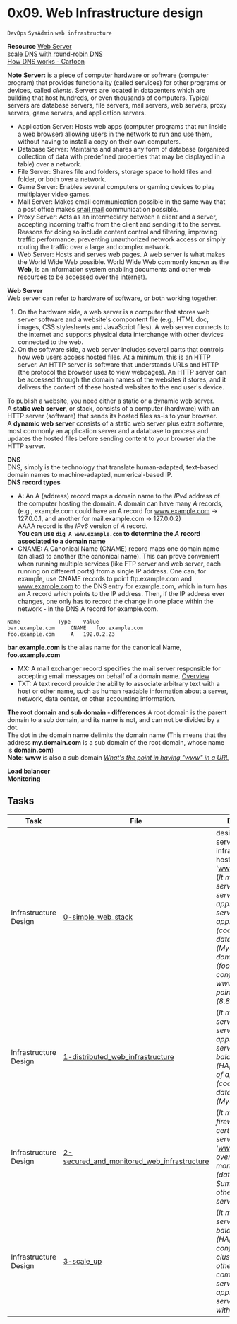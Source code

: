 # 0x09. Web Infrastructure design
``DevOps`` ``SysAdmin`` ``web infrastructure``

**Resource**
[Web Server](https://developer.mozilla.org/en-US/docs/Learn/Common_questions/What_is_a_web_server)  
[scale DNS with round-robin DNS](https://www.dnsknowledge.com/whatis/round-robin-dns/)  
[How DNS works - Cartoon](https://howdns.works/ep6/)  


**Note**
**Server:**  is a piece of computer hardware or software (computer program) that provides functionality (called services) for other programs or devices, called _clients_. Servers are located in datacenters which are building that host hundreds, or even thousands of computers.
Typical servers are database servers, file servers, mail servers, web servers, proxy servers, game servers, and application servers.

* Application Server: Hosts web apps (computer programs that run inside a web browser) allowing users in the network to run and use them, without having to install a copy on their own computers.
* Database Server: Maintains and shares any form of database (organized collection of data with predefined properties that may be displayed in a table) over a network.
* File Server: Shares file and folders, storage space to hold files and folder, or both over a network.
* Game Server: Enables several computers or gaming devices to play multiplayer video games.
* Mail Server: Makes email communication possible in the same way that a post office makes [snail mail](https://en.wikipedia.org/wiki/Mail) communication possible.
* Proxy Server: Acts as an intermediary between a client and a server, accepting incoming traffic from the client and sending it to the server. Reasons for doing so include content control and filtering, improving traffic performance, preventing unauthorized network access or simply routing the traffic over a large and complex network.
* Web Server: Hosts and serves web pages. A web server is what makes the World Wide Web possible. World Wide Web commonly known as the **Web**, is an information system enabling documents and other web resources to be accessed over the internet).


**Web Server**  
Web server can refer to hardware of software, or both working together.
1. On the hardware side, a web server is a computer that stores web server software and a website's compontent file (e.g., HTML doc, images, CSS stylesheets and JavaScript files). A web server connects to the internet and supports physical data interchange with other devices connected to the web.
2. On the software side, a web server includes several parts that controls how web users access hosted files. At a minimum, this is an HTTP server. An HTTP server is software that understands URLs and HTTP (the protocol the browser uses to view webpages). An HTTP server can be accessed through the domain names of the websites it stores, and it delivers the content of these hosted websites to the end user's device.

To publish a website, you need either a static or a dynamic web server.  
A **static web server**, or stack, consists of a computer (hardware) with an HTTP server (software) that sends its hosted files as-is to your browser.  
A **dynamic web server** consists of a static web server plus extra software, most commonly an application server and a database to process and updates the hosted files before sending content to your browser via the HTTP server.


**DNS**  
DNS, simply is the technology that translate human-adapted, text-based domain names to machine-adapted, numerical-based IP.  
**DNS record types**  
* A: An A (address) record maps a domain name to the _IPv4_ address of the computer hosting the domain. A domain can have many _A_ records, (e.g., example.com could have an A record for www.example.com -> 127.0.0.1, and another for mail.example.com -> 127.0.0.2)  
AAAA record is the _IPv6_ version of _A_ record.  
**You can use ``dig A www.example.com`` to determine the *A* record associated to a domain name**  
* CNAME: A Canonical Name (CNAME) record maps one domain name (an alias) to another (the canonical name). This can prove convenient when running multiple services (like FTP server and web server, each running on different ports) from a single IP address. One can, for example, use CNAME records to point ftp.example.com and www.example.com to the DNS entry for example.com, which in turn has an A record which points to the IP address. Then, if the IP address ever changes, one only has to record the change in one place within the network - in the DNS A record for example.com.
```
Name			Type	Value
bar.example.com		CNAME	foo.example.com
foo.example.com		A	192.0.2.23
```
**bar.example.com** is the alias name for the canonical Name, **foo.example.com**  
* MX: A mail exchanger record specifies the mail server responsible for accepting email messages on behalf of a domain name. [Overview](https://en.wikipedia.org/wiki/MX_record#overview)  
* TXT: A text record provide the ability to associate arbitrary text with a host or other name, such as human readable information about a server, network, data center, or other accounting information.

**The root domain and sub domain - differences**
A root domain is the parent domain to a sub domain, and its name is not, and can not be divided by a dot.  
The dot in the domain name delimits the domain name (This means that the address **my.domain.com** is a sub domain of the root domain, whose name is **domain.com**)  
**Note: www** is also a sub domain [*What's the point in having "www" in a URL*](https://serverfault.com/questions/145777/what-s-the-point-in-having-www-in-a-url)


**Load balancer**  
**Monitoring**  


## Tasks
| Task | File | Description |
|------|------|-------------|
Infrastructure Design | [0-simple_web_stack](./0-simple_web_stack) | design of a one server web infrastructure tha host the website 'www.foobar.com' (*It must use 1 server, 1 web server (Nginx), 1 application server, 1 application files (code base), 1 database (MySQL), 1 domain name (foobar.com) configured with a www record that points to server IP (8.8.8.8)*)
Infrastructure Design | [1-distributed_web_infrastructure](./1-distributed_web_infrastructure) | (*It must add 2 server, 1 web server (Nginx), 1 application server, 1 load-balancer (HAproxy), 1 set of application file (code base) 1 database (MySQL)*)
Infrastructure Design | [2-secured_and_monitored_web_infrastructure](./2-secured_and_monitored_web_infrastructure) | (*It must add 3 firewalls, 1 SSL certificate to serve 'www.foobar.com' over HTTPS, 3 monitoring client (data collector for Sumologic or other monitoring services)*)
Infrastructure Design | [3-scale_up](./3-scale_up) | (*It must add 1 server, 1 load-balancer (HAproxy) configured as cluster with the other one, Split components (web server, application server, database) with their server*)
